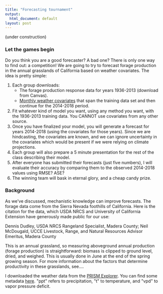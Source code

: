 ```yaml
---
title: "Forecasting tournament"
output:
  html_document: default
layout: post
---
```


(under construction)

### Let the games begin ###

Do you think you are a good forecaster? A bad one? There is only one way to find out:
a competition! We are going to try to forecast forage production in the annual
grasslands of California based on weather covariates. The idea is pretty simple: 

1. Each group downloads:
      + The forage production response data for years 1936-2013 (download from Canvas).
      + [Monthly weather covariates](https://github.com/pbadler/forecasting-dynamics-course/blob/master/data/tournament_prism_monthly.csv) that span the training data set 
and then continue for the 2014-2018 period.
2. Fit whatever kind of model you want, using any method you want, with 
the 1936-2013 training data. You CANNOT use covariates from any other source.
3. Once you have finalized your model, you will generate a forecast
for years 2014-2018 (using the covariates for those years). Since 
we are hindcasting, the covariates are known, and we can ignore uncertainty 
in the covariates which would be present if we were relying on climate projections.
4. Each group will also prepare a 5 minute presentation for the rest of the 
class describing their model.
5. After everyone has submitted their forecasts (just five numbers), 
I will evaluate their accuracy by comparing them to the observed 2014-2018
values using RMSE? ASE? 
6. The winning team will bask in eternal glory, and a cheap candy prize.

### Background ###

As we've discussed, mechanistic knowledge can improve forecasts. The forage
data come from the Sierra Nevada foothills of California. Here is the citation for the data, 
which USDA NRCS and University of California Extension have generously made public for our use:

Dennis Dudley, USDA NRCS Rangeland Specialist, Madera County; Neil McDougald, UCCE Livestock, 
Range, and Natural Resources Advisor Emeritus, Madera County

This is an annual grassland,
so measuring aboveground annual production (forage production) is straightforward:
biomass is clipped to ground level, dried, and weighed. This is usually done in June 
at the end of the spring growing season. For more information about the factors
that determine productivity in these grasslands, see....

I downloaded the weather data from the [PRISM Explorer](http://www.prism.oregonstate.edu/explorer/). You can find some
metadata [here](https://github.com/pbadler/forecasting-dynamics-course/blob/master/data/tournament_prism_notes.txt). "ppt" refers to precipitation, "t" to temperature,
and "vpd" to vapor pressure deficit.


